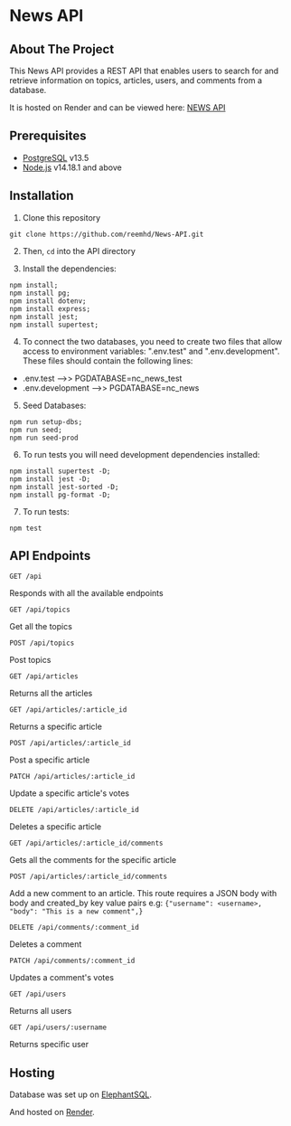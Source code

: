 # News API

## About The Project

This News API provides a REST API that enables users to search for and retrieve information on topics, articles, users, and comments from a database.

It is hosted on Render and can be viewed here: [NEWS API](https://backend-project-news-api.onrender.com/api/) 

## Prerequisites

- [PostgreSQL](https://www.postgresql.org/download/) v13.5
- [Node.js](https://nodejs.org/en/download/) v14.18.1 and above

## Installation

1. Clone this repository
```
git clone https://github.com/reemhd/News-API.git
```

2. Then, `cd` into the API directory 

3. Install the dependencies:
```
npm install;
npm install pg;
npm install dotenv;
npm install express;
npm install jest;
npm install supertest;
```

4. To connect the two databases, you need to create two files that allow access to environment variables: ".env.test" and ".env.development". These files should contain the following lines:

- .env.test -->> PGDATABASE=nc_news_test
- .env.development -->> PGDATABASE=nc_news

5. Seed Databases:
```
npm run setup-dbs;
npm run seed;
npm run seed-prod
```

6. To run tests you will need development dependencies installed:
```
npm install supertest -D;
npm install jest -D;
npm install jest-sorted -D;
npm install pg-format -D;
```

7. To run tests:
```
npm test
```

## API Endpoints

```http
GET /api
```
Responds with all the available endpoints


```http
GET /api/topics
```
Get all the topics

```http
POST /api/topics
```
Post topics


```http
GET /api/articles
```
Returns all the articles


```http
GET /api/articles/:article_id
```
Returns a specific article

```http
POST /api/articles/:article_id
```
Post a specific article

```http
PATCH /api/articles/:article_id
```
Update a specific article's votes

```http
DELETE /api/articles/:article_id
```
Deletes a specific article


```http
GET /api/articles/:article_id/comments
```
Gets all the comments for the specific article

```http
POST /api/articles/:article_id/comments
```
Add a new comment to an article. This route requires a JSON body with body and created_by key value pairs
e.g: `{"username": <username>, "body": "This is a new comment",}`


```http
DELETE /api/comments/:comment_id
```
Deletes a comment

```http
PATCH /api/comments/:comment_id
```
Updates a comment's votes


```http
GET /api/users
```
Returns all users

```http
GET /api/users/:username
```
Returns specific user

## Hosting

Database was set up on [ElephantSQL](https://www.elephantsql.com).

And hosted on [Render](https://render.com).
